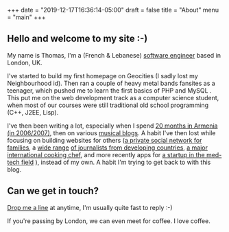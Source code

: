 +++
date = "2019-12-17T16:36:14-05:00"
draft = false
title = "About"
menu = "main"
+++

## Hello and welcome to my site :-)

My name is Thomas, I'm a (French & Lebanese) [software engineer](https://seropian.io) based in London, UK. 

I've started to build my first homepage on Geocities (I sadly lost my Neighbourhood id). Then ran a couple of heavy metal bands fansites as a teenager, which pushed me to learn the first basics of PHP and MySQL . This put me on the web development track as a computer science student, when most of our courses were still traditional old school programming (C++, J2EE, Lisp).

I've then been writing a lot, especially when I spend [20 months in Armenia (in 2006/2007)](https://www.followtheway.info/category/armenia/), then on various [musical blogs](https://freshnewsound.org). 
A habit I've then lost while focusing on building websites for others ([a private social network for families](http://hellotipi.com), a [wide range](https://web.archive.org/web/20140418140844/http://awards.earthjournalism.org:80/content/multi-platform-social-voting-how-we-did-it ) [of journalists from developing countries](https://internews.org), [a major international cooking chef](https://www.jamieoliver.com), and more recently apps for [a startup in the med-tech field](https://www.skin-analytics.com) ), instead of my own. 
A habit I'm trying to get back to with this blog.

## Can we get in touch?
[Drop me a line](mailto:thomas@seropian.io) at anytime, I'm usually quite fast to reply :-)

If you're passing by London, we can even meet for coffee. I love coffee.


